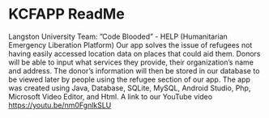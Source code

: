 # KCFAPP ReadMe
Langston University Team: ”Code Blooded” -   HELP (Humanitarian Emergency Liberation Platform) 
Our app solves the issue of refugees not having easily accessed location data on places that could aid them. Donors will be able to input what services they provide, their organization’s name and address.  The donor’s information will then be stored in our database to be viewed later by people using the refugee section of our app. The app was created using Java, Database, SQLite, MySQL, Android Studio, Php, Microsoft Video Editor, and Html.
A link to our YouTube video https://youtu.be/nm0FgnlkSLU 
